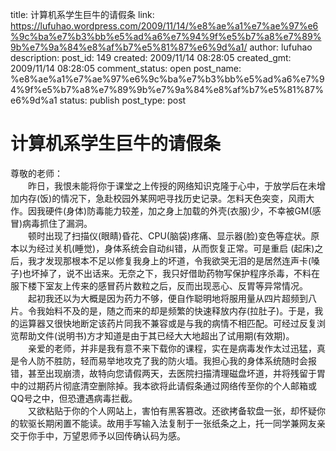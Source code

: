 title: 计算机系学生巨牛的请假条
link: https://lufuhao.wordpress.com/2009/11/14/%e8%ae%a1%e7%ae%97%e6%9c%ba%e7%b3%bb%e5%ad%a6%e7%94%9f%e5%b7%a8%e7%89%9b%e7%9a%84%e8%af%b7%e5%81%87%e6%9d%a1/
author: lufuhao
description: 
post_id: 149
created: 2009/11/14 08:28:05
created_gmt: 2009/11/14 08:28:05
comment_status: open
post_name: %e8%ae%a1%e7%ae%97%e6%9c%ba%e7%b3%bb%e5%ad%a6%e7%94%9f%e5%b7%a8%e7%89%9b%e7%9a%84%e8%af%b7%e5%81%87%e6%9d%a1
status: publish
post_type: post

# 计算机系学生巨牛的请假条

尊敬的老师：  
　　昨日，我恨未能将你于课堂之上传授的网络知识克隆于心中，于放学后在未增加内存(饭)的情况下，急赴校园外某网吧寻找历史记录。怎料天色突变，风雨大作。因我硬件(身体)防毒能力较差，加之身上加载的外壳(衣服)少，不幸被GM(感冒)病毒抓住了漏洞。  
　　顿时出现了扫描仪(眼睛)昏花、CPU(脑袋)疼痛、显示器(脸)变色等症状。原本以为经过关机(睡觉)，身体系统会自动纠错，从而恢复正常。可是重启 (起床)之后，我才发现那根本不足以修复我身上的坏道，令我欲哭无泪的是居然连声卡(嗓子)也坏掉了，说不出话来。无奈之下，我只好借助药物写保护程序杀毒，不料在服下楼下室友上传来的感冒药片数粒之后，反而出现恶心、反胃等异常情况。  
　　起初我还以为大概是因为药力不够，便自作聪明地将服用量从四片超频到八片。令我始料不及的是，随之而来的却是频繁的快速释放内存(拉肚子)。于是，我的运算器又很快地断定该药片同我不兼容或是与我的病情不相匹配。可经过反复浏览帮助文件(说明书)方才知道是由于其已经大大地超出了试用期(有效期)。  
　　亲爱的老师，并非是我有意不来下载你的课程，实在是病毒发作太过迅猛，真是令人防不胜防，轻而易举地攻克了我的防火墙。我担心我的身体系统随时会报错，甚至出现崩溃，故特向您请假两天，去医院扫描清理磁盘坏道，并将残留于胃中的过期药片彻底清空删除掉。我本欲将此请假条通过网络传至你的个人邮箱或 QQ号之中，但恐遭遇病毒拦截。  
　　又欲粘贴于你的个人网站上，害怕有黑客篡改。还欲拷备软盘一张，却怀疑你的软驱长期闲置不能读。故用手写输入法复制于一张纸条之上，托一同学兼网友亲交于你手中，万望恩师予以回传确认码为感。